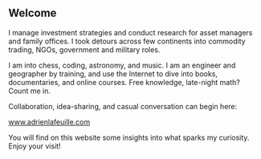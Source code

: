 ## Welcome

I manage investment strategies and conduct research for asset managers and family offices. I took detours across few continents into commodity trading, NGOs, government and military roles.

I am into chess, coding, astronomy, and music. I am an engineer and geographer by training, and use the Internet to dive into books, documentaries, and online courses. Free knowledge, late-night math? Count me in.

Collaboration, idea-sharing, and casual conversation can begin here:

www.adrienlafeuille.com

You will find on this website some insights into what sparks my curiosity. Enjoy your visit!
